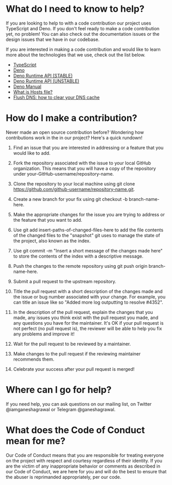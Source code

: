 # What do I need to know to help?

If you are looking to help to with a code contribution our project uses TypeScript and Deno. If you don't feel ready to make a code contribution yet, no problem! You can also check out the documentation issues or the design issues that we have in our codebase.

If you are interested in making a code contribution and would like to learn more about the technologies that we use, check out the list below.

- [TypeScript](https://www.typescriptlang.org/)
- [Deno](https://deno.land/)
- [Deno Runtime API (STABLE)](https://doc.deno.land/builtin/stable)
- [Deno Runtime API (UNSTABLE)](https://doc.deno.land/builtin/unstable)
- [Deno Manual](https://deno.land/manual)
- [What is Hosts file?](https://en.wikipedia.org/wiki/Hosts_(file))
- [Flush DNS: how to clear your DNS cache](ionos.com/digitalguide/server/configuration/flush-dns/)


# How do I make a contribution?

Never made an open source contribution before? Wondering how contributions work in the in our project? Here's a quick rundown!

1. Find an issue that you are interested in addressing or a feature that you would like to add.

2. Fork the repository associated with the issue to your local GitHub organization. This means that you will have a copy of the repository under your-GitHub-username/repository-name.

3. Clone the repository to your local machine using git clone https://github.com/github-username/repository-name.git.

4. Create a new branch for your fix using git checkout -b branch-name-here.

5. Make the appropriate changes for the issue you are trying to address or the feature that you want to add.

6. Use git add insert-paths-of-changed-files-here to add the file contents of the changed files to the "snapshot" git uses to manage the state of the project, also known as the index.

7. Use git commit -m "Insert a short message of the changes made here" to store the contents of the index with a descriptive message.

8. Push the changes to the remote repository using git push origin branch-name-here.

9. Submit a pull request to the upstream repository.

10. Title the pull request with a short description of the changes made and the issue or bug number associated with your change. For example, you can title an issue like so "Added more log outputting to resolve #4352".

11. In the description of the pull request, explain the changes that you made, any issues you think exist with the pull request you made, and any questions you have for the maintainer. It's OK if your pull request is not perfect (no pull request is), the reviewer will be able to help you fix any problems and improve it!

12. Wait for the pull request to be reviewed by a maintainer.

13. Make changes to the pull request if the reviewing maintainer recommends them.

14. Celebrate your success after your pull request is merged!


# Where can I go for help?

If you need help, you can ask questions on our mailing list, on Twitter @iamganeshagrawal or Telegram @ganeshagrawal.


# What does the Code of Conduct mean for me?

Our Code of Conduct means that you are responsible for treating everyone on the project with respect and courtesy regardless of their identity. If you are the victim of any inappropriate behavior or comments as described in our Code of Conduct, we are here for you and will do the best to ensure that the abuser is reprimanded appropriately, per our code.